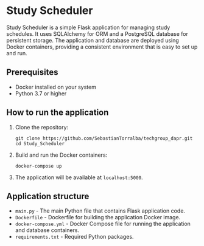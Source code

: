 # Study Scheduler

Study Scheduler is a simple Flask application for managing study schedules. It uses SQLAlchemy for ORM and a PostgreSQL database for persistent storage. The application and database are deployed using Docker containers, providing a consistent environment that is easy to set up and run.

## Prerequisites

- Docker installed on your system
- Python 3.7 or higher

## How to run the application

1. Clone the repository:

   ```
   git clone https://github.com/SebastianTorralba/techgroup_dapr.git
   cd Study_Scheduler
   ```

2. Build and run the Docker containers:

   ```
   docker-compose up
   ```

3. The application will be available at `localhost:5000`.

## Application structure

- `main.py` - The main Python file that contains Flask application code.
- `Dockerfile` - Dockerfile for building the application Docker image.
- `docker-compose.yml` - Docker Compose file for running the application and database containers.
- `requirements.txt` - Required Python packages.
